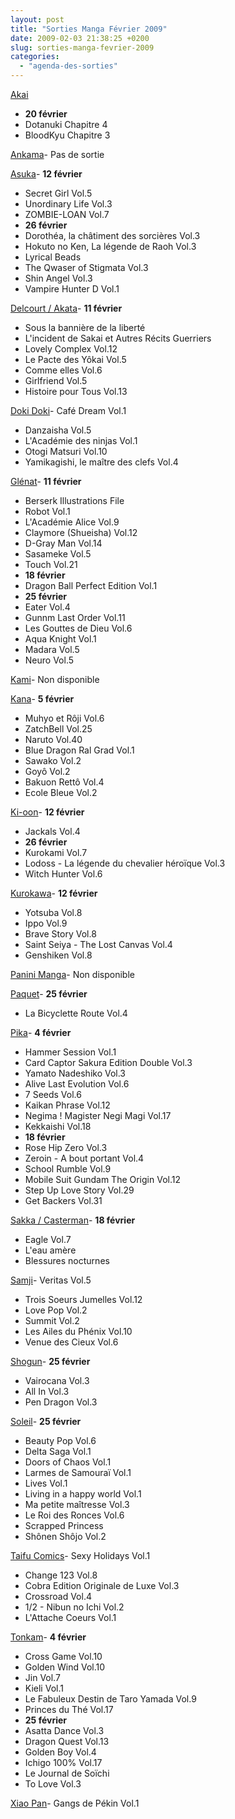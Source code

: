 ```yaml
---
layout: post
title: "Sorties Manga Février 2009"
date: 2009-02-03 21:38:25 +0200
slug: sorties-manga-fevrier-2009
categories:
  - "agenda-des-sorties"
---
```


[Akai](http://www.editions-akai.fr)

- **20 février**
- Dotanuki Chapitre 4
- BloodKyu Chapitre 3
 
[Ankama](http://www.ankama-editions.com)- Pas de sortie
 
[Asuka](http://www.asuka.fr/)- **12 février**
- Secret Girl Vol.5
- Unordinary Life Vol.3
- ZOMBIE-LOAN Vol.7
- **26 février**
- Dorothéa, la châtiment des sorcières Vol.3
- Hokuto no Ken, La légende de Raoh Vol.3
- Lyrical Beads
- The Qwaser of Stigmata Vol.3
- Shin Angel Vol.3
- Vampire Hunter D Vol.1
 
[Delcourt / Akata](http://www.akata.fr)- **11 février**
- Sous la bannière de la liberté
- L'incident de Sakai et Autres Récits Guerriers
- Lovely Complex Vol.12
- Le Pacte des Yôkai Vol.5
- Comme elles Vol.6
- Girlfriend Vol.5
- Histoire pour Tous Vol.13
 
[Doki Doki](http://www.doki-doki.fr)- Café Dream Vol.1
- Danzaisha Vol.5
- L'Académie des ninjas Vol.1
- Otogi Matsuri Vol.10
- Yamikagishi, le maître des clefs Vol.4
 
[Glénat](http://www.glenatmanga.com)- **11 février**
- Berserk Illustrations File
- Robot Vol.1
- L'Académie Alice Vol.9
- Claymore (Shueisha) Vol.12
- D-Gray Man Vol.14
- Sasameke Vol.5
- Touch Vol.21
- **18 février**
- Dragon Ball Perfect Edition Vol.1
- **25 février**
- Eater Vol.4
- Gunnm Last Order Vol.11
- Les Gouttes de Dieu Vol.6
- Aqua Knight Vol.1
- Madara Vol.5
- Neuro Vol.5
 
[Kami](http://www.mangakami.com/)- Non disponible
 
[Kana](http://www.mangakana.com)- **5 février**
- Muhyo et Rôji Vol.6
- ZatchBell Vol.25
- Naruto Vol.40
- Blue Dragon Ral Grad Vol.1
- Sawako Vol.2
- Goyô Vol.2
- Bakuon Rettô Vol.4
- Ecole Bleue Vol.2
 
[Ki-oon](http://www.ki-oon.com/)- **12 février**
- Jackals Vol.4
- **26 février**
- Kurokami Vol.7
- Lodoss - La légende du chevalier héroïque Vol.3
- Witch Hunter Vol.6
 
[Kurokawa](http://www.kurokawa.fr/)- **12 février**
- Yotsuba Vol.8
- Ippo Vol.9
- Brave Story Vol.8
- Saint Seiya - The Lost Canvas Vol.4
- Genshiken Vol.8
 
[Panini Manga](http://www.paninicomicsfrance.com/)- Non disponible
 
[Paquet](http://www.paquet.li/)- **25 février**
- La Bicyclette Route Vol.4
 
[Pika](http://www.pika.fr/)- **4 février**
- Hammer Session Vol.1
- Card Captor Sakura Edition Double Vol.3
- Yamato Nadeshiko Vol.3
- Alive Last Evolution Vol.6
- 7 Seeds Vol.6
- Kaikan Phrase Vol.12
- Negima ! Magister Negi Magi Vol.17
- Kekkaishi Vol.18
- **18 février**
- Rose Hip Zero Vol.3
- Zeroin - A bout portant Vol.4
- School Rumble Vol.9
- Mobile Suit Gundam The Origin Vol.12
- Step Up Love Story Vol.29
- Get Backers Vol.31
 
[Sakka / Casterman](http://www.sakka.info/)- **18 février**
- Eagle Vol.7
- L'eau amère
- Blessures nocturnes
 
[Samji](http://www.samji.fr)- Veritas Vol.5
- Trois Soeurs Jumelles Vol.12
- Love Pop Vol.2
- Summit Vol.2
- Les Ailes du Phénix Vol.10
- Venue des Cieux Vol.6
 
[Shogun](http://www.shoguncity.com/)- **25 février**
- Vairocana Vol.3
- All In Vol.3
- Pen Dragon Vol.3
 
[Soleil](http://www.soleilmanga.com/)- **25 février**
- Beauty Pop Vol.6
- Delta Saga Vol.1
- Doors of Chaos Vol.1
- Larmes de Samouraï Vol.1
- Lives Vol.1
- Living in a happy world Vol.1
- Ma petite maîtresse Vol.3
- Le Roi des Ronces Vol.6
- Scrapped Princess
- Shônen Shôjo Vol.2
 
[Taifu Comics](http://taifu-comics.com)- Sexy Holidays Vol.1
- Change 123 Vol.8
- Cobra Edition Originale de Luxe Vol.3
- Crossroad Vol.4
- 1/2 - Nibun no Ichi Vol.2
- L'Attache Coeurs Vol.1
 
[Tonkam](http://www.editions-tonkam.fr/)- **4 février**
- Cross Game Vol.10
- Golden Wind Vol.10
- Jin Vol.7
- Kieli Vol.1
- Le Fabuleux Destin de Taro Yamada Vol.9
- Princes du Thé Vol.17
- **25 février**
- Asatta Dance Vol.3
- Dragon Quest Vol.13
- Golden Boy Vol.4
- Ichigo 100% Vol.17
- Le Journal de Soïchi
- To Love Vol.3
 
[Xiao Pan](http://www.xiaopan.com/)- Gangs de Pékin Vol.1